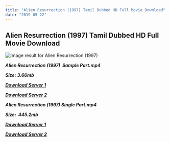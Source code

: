 ```yaml
---
title: "Alien Resurrection (1997) Tamil Dubbed HD Full Movie Download"
date: "2019-05-22"
---
```


## Alien Resurrection (1997) Tamil Dubbed HD Full Movie Download

![Image result for Alien Resurrection (1997)](https://i.pinimg.com/originals/89/18/e2/8918e2c0758cf5ee8ec88f6379a618fa.jpg) 

_**Alien Resurrection (1997)  Sample Part.mp4**_

_**Size: 3.66mb**_

[_**Download Server 1**_](http://du.wetransfer.vip/files/Tamil{c159298fb141cbadc7232f68964181f47c3dba5abf1fc31c2462b14f0846cd70}20Dubbed{c159298fb141cbadc7232f68964181f47c3dba5abf1fc31c2462b14f0846cd70}20Movies/Tamil{c159298fb141cbadc7232f68964181f47c3dba5abf1fc31c2462b14f0846cd70}20Dubbed{c159298fb141cbadc7232f68964181f47c3dba5abf1fc31c2462b14f0846cd70}20Collections/Aliens{c159298fb141cbadc7232f68964181f47c3dba5abf1fc31c2462b14f0846cd70}20Quadrilogy{c159298fb141cbadc7232f68964181f47c3dba5abf1fc31c2462b14f0846cd70}20Collections/Alien{c159298fb141cbadc7232f68964181f47c3dba5abf1fc31c2462b14f0846cd70}20Resurrection{c159298fb141cbadc7232f68964181f47c3dba5abf1fc31c2462b14f0846cd70}20(1997)/Alien{c159298fb141cbadc7232f68964181f47c3dba5abf1fc31c2462b14f0846cd70}20Resurrection{c159298fb141cbadc7232f68964181f47c3dba5abf1fc31c2462b14f0846cd70}20(1997){c159298fb141cbadc7232f68964181f47c3dba5abf1fc31c2462b14f0846cd70}20Sample{c159298fb141cbadc7232f68964181f47c3dba5abf1fc31c2462b14f0846cd70}20HD.mp4)

[_**Download Server 2**_](http://du.wetransfer.vip/files/Tamil{c159298fb141cbadc7232f68964181f47c3dba5abf1fc31c2462b14f0846cd70}20Dubbed{c159298fb141cbadc7232f68964181f47c3dba5abf1fc31c2462b14f0846cd70}20Movies/Tamil{c159298fb141cbadc7232f68964181f47c3dba5abf1fc31c2462b14f0846cd70}20Dubbed{c159298fb141cbadc7232f68964181f47c3dba5abf1fc31c2462b14f0846cd70}20Collections/Aliens{c159298fb141cbadc7232f68964181f47c3dba5abf1fc31c2462b14f0846cd70}20Quadrilogy{c159298fb141cbadc7232f68964181f47c3dba5abf1fc31c2462b14f0846cd70}20Collections/Alien{c159298fb141cbadc7232f68964181f47c3dba5abf1fc31c2462b14f0846cd70}20Resurrection{c159298fb141cbadc7232f68964181f47c3dba5abf1fc31c2462b14f0846cd70}20(1997)/Alien{c159298fb141cbadc7232f68964181f47c3dba5abf1fc31c2462b14f0846cd70}20Resurrection{c159298fb141cbadc7232f68964181f47c3dba5abf1fc31c2462b14f0846cd70}20(1997){c159298fb141cbadc7232f68964181f47c3dba5abf1fc31c2462b14f0846cd70}20Sample{c159298fb141cbadc7232f68964181f47c3dba5abf1fc31c2462b14f0846cd70}20HD.mp4)

_**Alien Resurrection (1997) Single Part.mp4**_

_**Size:  445.2mb**_

[_**Download Server 1**_](http://du.wetransfer.vip/files/Tamil{c159298fb141cbadc7232f68964181f47c3dba5abf1fc31c2462b14f0846cd70}20Dubbed{c159298fb141cbadc7232f68964181f47c3dba5abf1fc31c2462b14f0846cd70}20Movies/Tamil{c159298fb141cbadc7232f68964181f47c3dba5abf1fc31c2462b14f0846cd70}20Dubbed{c159298fb141cbadc7232f68964181f47c3dba5abf1fc31c2462b14f0846cd70}20Collections/Aliens{c159298fb141cbadc7232f68964181f47c3dba5abf1fc31c2462b14f0846cd70}20Quadrilogy{c159298fb141cbadc7232f68964181f47c3dba5abf1fc31c2462b14f0846cd70}20Collections/Alien{c159298fb141cbadc7232f68964181f47c3dba5abf1fc31c2462b14f0846cd70}20Resurrection{c159298fb141cbadc7232f68964181f47c3dba5abf1fc31c2462b14f0846cd70}20(1997)/Alien{c159298fb141cbadc7232f68964181f47c3dba5abf1fc31c2462b14f0846cd70}20Resurrection{c159298fb141cbadc7232f68964181f47c3dba5abf1fc31c2462b14f0846cd70}20(1997){c159298fb141cbadc7232f68964181f47c3dba5abf1fc31c2462b14f0846cd70}20Single{c159298fb141cbadc7232f68964181f47c3dba5abf1fc31c2462b14f0846cd70}20Part{c159298fb141cbadc7232f68964181f47c3dba5abf1fc31c2462b14f0846cd70}20HD.mp4)

[_**Download Server 2**_](http://du.wetransfer.vip/files/Tamil{c159298fb141cbadc7232f68964181f47c3dba5abf1fc31c2462b14f0846cd70}20Dubbed{c159298fb141cbadc7232f68964181f47c3dba5abf1fc31c2462b14f0846cd70}20Movies/Tamil{c159298fb141cbadc7232f68964181f47c3dba5abf1fc31c2462b14f0846cd70}20Dubbed{c159298fb141cbadc7232f68964181f47c3dba5abf1fc31c2462b14f0846cd70}20Collections/Aliens{c159298fb141cbadc7232f68964181f47c3dba5abf1fc31c2462b14f0846cd70}20Quadrilogy{c159298fb141cbadc7232f68964181f47c3dba5abf1fc31c2462b14f0846cd70}20Collections/Alien{c159298fb141cbadc7232f68964181f47c3dba5abf1fc31c2462b14f0846cd70}20Resurrection{c159298fb141cbadc7232f68964181f47c3dba5abf1fc31c2462b14f0846cd70}20(1997)/Alien{c159298fb141cbadc7232f68964181f47c3dba5abf1fc31c2462b14f0846cd70}20Resurrection{c159298fb141cbadc7232f68964181f47c3dba5abf1fc31c2462b14f0846cd70}20(1997){c159298fb141cbadc7232f68964181f47c3dba5abf1fc31c2462b14f0846cd70}20Single{c159298fb141cbadc7232f68964181f47c3dba5abf1fc31c2462b14f0846cd70}20Part{c159298fb141cbadc7232f68964181f47c3dba5abf1fc31c2462b14f0846cd70}20HD.mp4)
